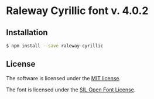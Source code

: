# Raleway Cyrillic font v. 4.0.2
## Installation
```bash
$ npm install --save raleway-cyrillic
```
## License
The software is licensed under the [MIT license](LICENSE).

The font is licensed under the [SIL Open Font License](OFL.txt).
